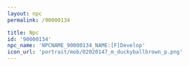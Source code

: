 ```yaml
---
layout: npc
permalink: /90000134

title: Npc
id: '90000134'
npc_name: 'NPCNAME_90000134_NAME:[F]Develop'
icon_url: 'portrait/mob/02020147_m_duckyballbrown_p.png'
---
```

